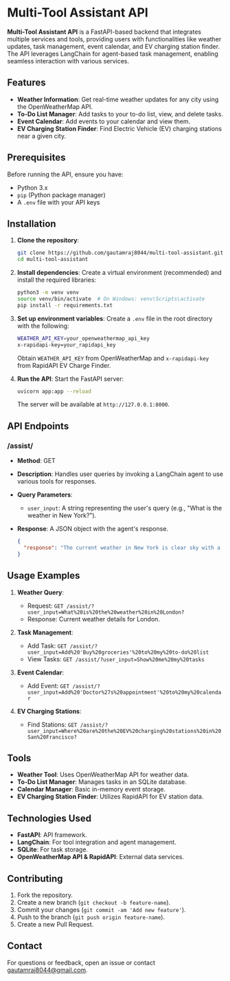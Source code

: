 # Multi-Tool Assistant API

**Multi-Tool Assistant API** is a FastAPI-based backend that integrates multiple services and tools, providing users with functionalities like weather updates, task management, event calendar, and EV charging station finder. The API leverages LangChain for agent-based task management, enabling seamless interaction with various services.

## Features

- **Weather Information**: Get real-time weather updates for any city using the OpenWeatherMap API.
- **To-Do List Manager**: Add tasks to your to-do list, view, and delete tasks.
- **Event Calendar**: Add events to your calendar and view them.
- **EV Charging Station Finder**: Find Electric Vehicle (EV) charging stations near a given city.

## Prerequisites

Before running the API, ensure you have:

- Python 3.x
- `pip` (Python package manager)
- A `.env` file with your API keys

## Installation

1. **Clone the repository**:

   ```bash
   git clone https://github.com/gautamraj8044/multi-tool-assistant.git
   cd multi-tool-assistant
   ```

2. **Install dependencies**:
   Create a virtual environment (recommended) and install the required libraries:
   ```bash
   python3 -m venv venv
   source venv/bin/activate  # On Windows: venv\Scripts\activate
   pip install -r requirements.txt
   ```

3. **Set up environment variables**:
   Create a `.env` file in the root directory with the following:
   ```bash
   WEATHER_API_KEY=your_openweathermap_api_key
   x-rapidapi-key=your_rapidapi_key
   ```
   Obtain `WEATHER_API_KEY` from OpenWeatherMap and `x-rapidapi-key` from RapidAPI EV Charge Finder.

4. **Run the API**:
   Start the FastAPI server:
   ```bash
   uvicorn app:app --reload
   ```

   The server will be available at `http://127.0.0.1:8000`.

## API Endpoints

### /assist/
- **Method**: GET
- **Description**: Handles user queries by invoking a LangChain agent to use various tools for responses.
- **Query Parameters**:
  - `user_input`: A string representing the user's query (e.g., "What is the weather in New York?").
  
- **Response**:
  A JSON object with the agent's response.
  ```json
  {
    "response": "The current weather in New York is clear sky with a temperature of 25°C."
  }
  ```

## Usage Examples

1. **Weather Query**: 
   - Request: `GET /assist/?user_input=What%20is%20the%20weather%20in%20London?`
   - Response: Current weather details for London.

2. **Task Management**:
   - Add Task: `GET /assist/?user_input=Add%20'Buy%20groceries'%20to%20my%20to-do%20list`
   - View Tasks: `GET /assist/?user_input=Show%20me%20my%20tasks`

3. **Event Calendar**:
   - Add Event: `GET /assist/?user_input=Add%20'Doctor%27s%20appointment'%20to%20my%20calendar`

4. **EV Charging Stations**:
   - Find Stations: `GET /assist/?user_input=Where%20are%20the%20EV%20charging%20stations%20in%20San%20Francisco?`

## Tools

- **Weather Tool**: Uses OpenWeatherMap API for weather data.
- **To-Do List Manager**: Manages tasks in an SQLite database.
- **Calendar Manager**: Basic in-memory event storage.
- **EV Charging Station Finder**: Utilizes RapidAPI for EV station data.

## Technologies Used

- **FastAPI**: API framework.
- **LangChain**: For tool integration and agent management.
- **SQLite**: For task storage.
- **OpenWeatherMap API & RapidAPI**: External data services.

## Contributing

1. Fork the repository.
2. Create a new branch (`git checkout -b feature-name`).
3. Commit your changes (`git commit -am 'Add new feature'`).
4. Push to the branch (`git push origin feature-name`).
5. Create a new Pull Request.

## Contact

For questions or feedback, open an issue or contact [gautamraj8044@gmail.com](mailto:gautamraj8044@gmail.com).
```